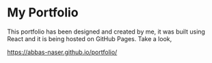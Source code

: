 # My Portfolio

This portfolio has been designed and created by me, it was built using React and it is being hosted on GitHub Pages. Take a look,

https://abbas-naser.github.io/portfolio/
